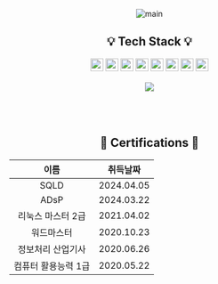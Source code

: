 <div align="center">
  
![main](https://github.com/user-attachments/assets/3dbe0b26-5bda-427c-926e-7c38f7883f71)

## 💡 Tech Stack 💡
<img height="23px" src="https://ziadoua.github.io/m3-Markdown-Badges/badges/Python/python3.svg">
<img height="23px" src="https://ziadoua.github.io/m3-Markdown-Badges/badges/Django/django3.svg">
<img height="23px" src="https://ziadoua.github.io/m3-Markdown-Badges/badges/Docker/docker2.svg">
<img height="23px" src="https://ziadoua.github.io/m3-Markdown-Badges/badges/Git/git3.svg">
<img height="23px" src="https://ziadoua.github.io/m3-Markdown-Badges/badges/HTML/html2.svg">
<img height="23px" src="https://ziadoua.github.io/m3-Markdown-Badges/badges/CSS/css3.svg">
<img height="23px" src="https://ziadoua.github.io/m3-Markdown-Badges/badges/Vue/vue2.svg">
<img height="23px" src="https://ziadoua.github.io/m3-Markdown-Badges/badges/MySQL/mysql2.svg">
<br></br>

<img src="https://github-readme-stats.vercel.app/api/top-langs/?username=hjkim977&layout=donut">
<br></br>
<br></br>

## 📑 Certifications 📑
|이름|취득날짜|
|:---:|:---:|
|SQLD|2024.04.05|
|ADsP|2024.03.22|
|리눅스 마스터 2급|2021.04.02|
|워드마스터|2020.10.23|
|정보처리 산업기사|2020.06.26|
|컴퓨터 활용능력 1급|2020.05.22|

</div>



